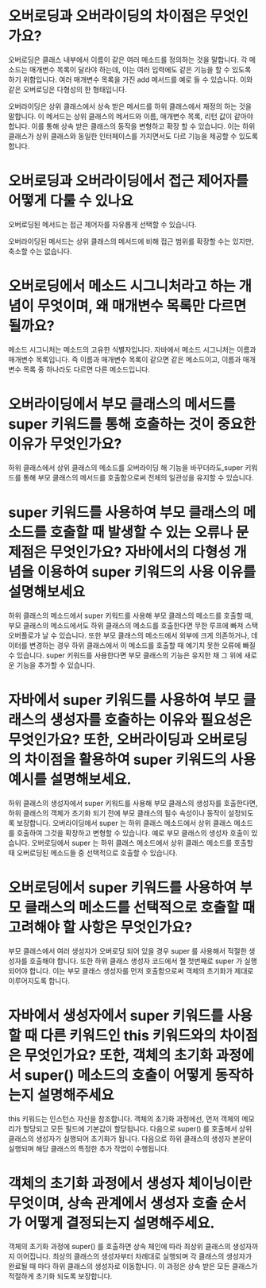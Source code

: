 # 오버로딩과 오버라이딩의 차이점은 무엇인가요?
오버로딩은 클래스 내부에서 이름이 같은 여러 메소드를 정의하는 것을 말합니다. 각 메소드는 매개변수 목록이 달라야 하는데, 이는 여러 입력에도 같은 기능을 할 수 있도록 하기 위함입니다. 여러 매개변수 목록을 가진 add 메서드를 예로 들 수 있습니다. 이와 같은 오버로딩은 다형성의 한 형태입니다.

오버라이딩은 상위 클래스에서 상속 받은 메서드를 하위 클래스에서 재정의 하는 것을 말합니다. 이 메서드는 상위 클래스의 메서드와 이름, 매개변수 목록, 리턴 값이 같아야 합니다. 이를 통해 상속 받은 클래스의 동작을 변형하고 확장 할 수 있습니다. 이는 하위 클래스가 상위 클래스와 동일한 인터페이스를 가지면서도 다르 기능을 제공할 수 있도록 합니다.

# 오버로딩과 오버라이딩에서 접근 제어자를 어떻게 다룰 수 있나요
오버로딩된 메서드는 접근 제어자를 자유롭게 선택할 수 있습니다. 

오버라이딩된 메서드는 상위 클래스의 메서드에 비해 접근 범위를 확장할 수는 있지만, 축소할 수는 없습니다.

# 오버로딩에서 메소드 시그니처라고 하는 개념이 무엇이며, 왜 매개변수 목록만 다르면 될까요? 
메소드 시그니처는 메소드의 고유한 식별자입니다. 자바에서 메소드 시그니처는 이름과 매개변수 목록입니다. 즉 이름과 매개변수 목록이 같으면 같은 메소드이고, 이름과 매개변수 목록 중 하나라도 다르면 다른 메소드입니다. 

# 오버라이딩에서 부모 클래스의 메서드를 super 키워드를 통해 호출하는 것이 중요한 이유가 무엇인가요?
하위 클래스에서 상위 클래스의 메소드를 오버라이딩 해 기능을 바꾸더라도,super 키워드를 통해 부모 클래스의 메서드를 호출함으로써 전체의 일관성을 유지할 수 있습니다. 

# super 키워드를 사용하여 부모 클래스의 메소드를 호출할 때 발생할 수 있는 오류나 문제점은 무엇인가요? 자바에서의 다형성 개념을 이용하여 super 키워드의 사용 이유를 설명해보세요
하위 클래스의 메소드에서 super 키워드를 사용해 부모 클래스의 메소드를 호출할 때, 부모 클래스의 메소드에서도 하위 클래스의 메소드를 호출한다면 무한 루프에 빠져 스택 오버플로가 날 수 있습니다.
또한 부모 클래스의 메소드에서 외부에 크게 의존하거나, 데이터를 변경하는 경우 하위 클래스에서 이 메소드를 호출할 때 예기치 못한 오류에 빠질 수 있습니다.
super 키워드를 사용한다면 부모 클래스의 기능은 유지한 채 그 위에 새로운 기능을 추가할 수 있습니다.

# 자바에서 super 키워드를 사용하여 부모 클래스의 생성자를 호출하는 이유와 필요성은 무엇인가요? 또한, 오버라이딩과 오버로딩의 차이점을 활용하여 super 키워드의 사용 예시를 설명해보세요.
하위 클래스의 생성자에서 super 키워드를 사용해 부모 클래스의 생성자를 호출한다면, 하위 클래스의 객체가 초기화 되기 전에 부모 클래스의 필수 속성이나 동작이 설정되도록 보장합니다.
오버라이딩에서 super 는 하위 클래스 메소드에서 상위 클래스 메소드를 호출하여 그것을 확장하고 변형할 수 있습니다. 예로 부모 클래스의 생성자 호출이 있습니다.
오버로딩에서 super 는 하위 클래스 메소드에서 상위 클래스 메소드를 호출할 때 오버로딩된 메소드들 중 선택적으로 호출할 수 있습니다.

# 오버로딩에서 super 키워드를 사용하여 부모 클래스의 메소드를 선택적으로 호출할 때 고려해야 할 사항은 무엇인가요?

부모 클래스에서 여러 생성자가 오버로딩 되어 있을 경우 super 를 사용해서 적절한 생성자를 호출해야 합니다. 또한 하위 클래스 생성자 코드에서 젤 첫번째로 super 가 실행되어야 합니다. 이는 부모 클래스 생성자를 먼저 호출함으로써 객체의 초기화가 제대로 이루어지도록 합니다.

# 자바에서 생성자에서 super 키워드를 사용할 때 다른 키워드인 this 키워드와의 차이점은 무엇인가요? 또한, 객체의 초기화 과정에서 super() 메소드의 호출이 어떻게 동작하는지 설명해주세요

this 키워드는 인스턴스 자신을 참조합니다. 객체의 초기화 과정에선, 먼저 객체의 메모리가 할당되고 모든 필드에 기본값이 할당됩니다. 다음으로 super() 를 호출해서 상위 클래스의 생성자가 실행되어 초기화가 됩니다. 다음으로 하위 클래스의 생성자 본문이 실행되며 해당 클래스의 특정한 추가 작업이 수행됩니다.

# 객체의 초기화 과정에서 생성자 체이닝이란 무엇이며, 상속 관계에서 생성자 호출 순서가 어떻게 결정되는지 설명해주세요.

객체의 초기화 과정에 super() 를 호출하면 상속 체인에 따라 최상위 클래스의 생성자까지 이어집니다. 최상의 클래스의 생성자부터 차례대로 실행되며 각 클래스의 생성자가 완료될 때 마다 하위 클래스의 생성자로 이동합니다. 이 과정은 상속 받은 모든 클래스가 적절하게 초기화 되도록 보장합니다.


